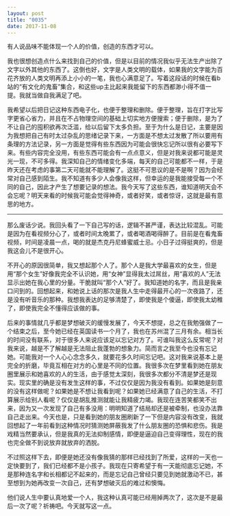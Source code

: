 ```yaml
---
layout: post
title: "0035"
date: 2017-11-08
---
```

有人说品味不能体现一个人的价值，创造的东西才可以。

我也很想创造点什么来找到自己的价值，但是以目前的情况我似乎无法生产出除了文字以外其他的东西了。这倒也好，文字是人类文明的载体，如果我的文字能为百花齐放的人类文明再添上小小的一笔，我也心满意足了。写着这段话的时候在看b站的“有文化的鬼畜”集合，和这些up主比起来我能留下的东西都渺小得不值一提。我就当做自我满足了吧。

我希望以后把日记这种东西电子化，也便于整理和删除。便于整理，旨在打字比写字更省心省力，并且在不占物理空间的基础上切实地方便搜索；便于删除，是为了不让自己的囤积欲再次泛滥，给以后留下太多负担。至于为什么是日记，主要是因为我想把自己有时太过杂乱的思绪记录下来，一方面是不想太过发散了所以要用有条理的方法记录，另一方面是觉得有些东西因为可能会很快忘记所以很有必要写下来。有些内容完全没用，有些东西可能会有一点点意义，但是对我来说都可能是灵光一现，不可多得。我深知自己的情绪变化多端，每天的自己可能都不一样，于是昨天还在考虑的事第二天可能就不能理解了。这挺不可思议的是不是啊？因为会经常对自己感到陌生。我不知道有多少人会像我这样，但幸运的是我能接受每一个不同的自己，因此才产生了想要记录的想法。我今天写了这些东西，谁知道明天会不会忘呢？明天来看的时候我可能会觉得神奇，或者好笑，或者惊讶，这就是最有意思的地方。

---
那么废话少说。我回头看了一下自己写的话，逻辑不甚严谨，表达比较混乱。可能是因为在看视频分心了，或者时间太晚累了，或者喝酒喝得醉了。目前是在看鬼畜视频，时间是凌晨一点，喝的就是杰克丹尼蜂蜜威士忌。小日子过得挺爽的，但是我这会儿不是很开心。

不开心的原因很简单，我又想起那个人了。那个人是我大学最喜欢的女生，但是用“那个女生”好像我完全不认识她，用“女神”显得我太过屌丝，用“喜欢的人”无法显示出她在我心里的分量。干脆就叫“那个人”好了。我知道她的名字，而且是我亲口问到的。回想起来，和她说上话的那次是我人生中走得最开心的一次夜路了，还是没有听音乐的那种。我想我表达的足够清楚了，即使我是个傻逼，即使我太幼稚了，即使我完全不懂得应该做的事。

后来的事情就几乎都是梦想破灭的缓慢发展了，今天不想提，总之在我勉强做了一个结束之后，至今她已经在英国读书一个月了，我也在苏州混了三月有余。相当长的时间没有联系，对于很多人来说应该足以忘记对方了。可谁叫我这么反常呢？对我来说，越是不了解越是无法阻止我蓬勃的想象力。简而言之我至今也没有忘记她。可能我对一个人心心念念多久，就要花多久时间忘记吧。这对我来说基本上是完全的折磨，毕竟互相在对方的心里是不同的位置。我很多次在梦里看到她在朋友圈里展示和她喜欢的人的生活，由于感觉太深刻，我很多次都分不清是梦还是现实。现实里的确是没有发生这样的事，不过仅仅是因为我没有看到。如果她是刻意的没有这样做呢？如果她是不想让我看到呢？如果她已经满意了自己的生活，不打算展示给别人看呢？仅仅是胡乱推测就能让我精疲力竭。我现在连苦笑都笑不出来，因为又一次发现了自己有多没用：明明知道了结局却还是被牵制，也没办法靠自己走出来。今天也是，只是看到她的朋友圈刷新了一下但是内容没有改变，我就回想起了一年前看到这种情况时猜测她屏蔽我发了什么朋友圈的恐惧和悲伤。我是戏精当然要承认，但是我真的无法抑制感情，即便是逼迫自己变得理性，现在的我也完全做不到说放弃就放弃的洒脱。

不过照这样下去，即便是她还没有像我猜的那样已经找到了所爱，这样的一天也一定快要到了，我们已经都不是小孩子。我现在只寄希望于有一天能彻底忘记她，不是那种连名字和长相都记不起来的，而是忘记自己曾经只要见到她就激动不已，甚至想到为她再改变一次自己，还有梦想破灭后的难过和懊悔。

他们说人生中要认真地爱一个人，我这种认真可能已经用掉两次了，这次是不是最后一次了呢？祈祷吧。今天就写这一点。
